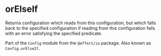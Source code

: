 # orElseIf

Returns configuration which reads from this configuration, but which falls
back to the specified configuration if reading from this configuration
fails with an error satisfying the specified predicate.

Part of the `Config` module from the `@effect/io` package. Also known as `Config.orElseIf`.
